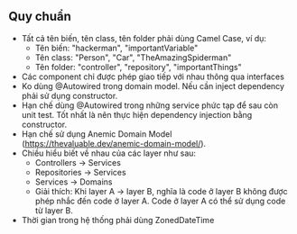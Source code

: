 ## Quy chuẩn
- Tất cả tên biến, tên class, tên folder phải dùng Camel Case, ví dụ: 
  - Tên biến: "hackerman", "importantVariable"
  - Tên class: "Person", "Car", "TheAmazingSpiderman"
  - Tên folder: "controller", "repository", "importantThings"
- Các component chỉ được phép giao tiếp với nhau thông qua interfaces
- Ko dùng @Autowired trong domain model. Nếu cần inject dependency phải sử dụng constructor.
- Hạn chế dùng @Autowired trong những service phức tạp để sau còn unit test. Tốt nhất là nên thực hiện dependency injection bằng constructor.
- Hạn chế sử dụng Anemic Domain Model (https://thevaluable.dev/anemic-domain-model/).
- Chiều hiểu biết về nhau của các layer như sau:
  - Controllers -> Services
  - Repositories -> Services
  - Services -> Domains
  - Giải thích: Khi layer A -> layer B, nghĩa là code ở layer B không được phép nhắc đến code ở layer A. Code ở layer A có thể sử dụng code từ layer B.
- Thời gian trong hệ thống phải dùng ZonedDateTime